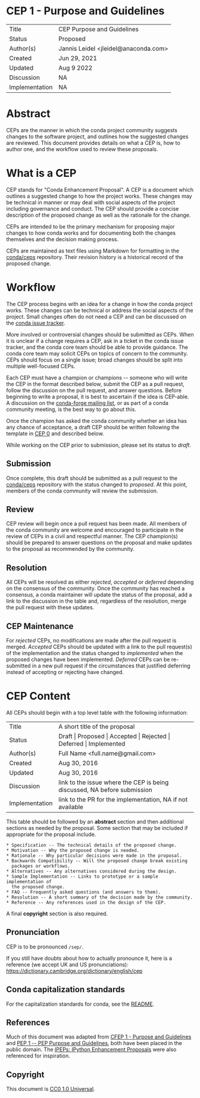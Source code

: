 # CEP 1 - Purpose and Guidelines

<table>
<tr><td> Title </td><td> CEP Purpose and Guidelines </td>
<tr><td> Status </td><td> Proposed </td></tr>
<tr><td> Author(s) </td><td> Jannis Leidel &lt;jleidel@anaconda.com&gt;</td></tr>
<tr><td> Created </td><td> Jun 29, 2021</td></tr>
<tr><td> Updated </td><td> Aug 9 2022</td></tr>
<tr><td> Discussion </td><td> NA </td></tr>
<tr><td> Implementation </td><td> NA </td></tr>
</table>

# Abstract

CEPs are the manner in which the conda project community suggests changes
to the software project, and outlines how the suggested changes are reviewed.
This document provides details on what a CEP is, how to author one,
and the workflow used to review these proposals.

# What is a CEP

CEP stands for "Conda Enhancement Proposal". A CEP is a document which
outlines a suggested change to how the project works. These changes may be
technical in manner or may deal with social aspects of the project including
governance and conduct. The CEP should provide a concise description of the
proposed change as well as the rationale for the change.

CEPs are intended to be the primary mechanism for proposing major changes to
how conda works and for documenting both the changes themselves and the
decision making process.

CEPs are maintained as text files using Markdown for formatting in the
[conda/ceps](https://github.com/conda/ceps) repository. Their revision
history is a historical record of the proposed change.

# Workflow

The CEP process begins with an idea for a change in how the conda project
works. These changes can be technical or address the social aspects of the
project. Small changes often do not need a CEP and can be discussed on the
[conda issue tracker](https://github.com/conda/conda/issues).

More involved or controversial changes should be submitted as CEPs.
When it is unclear if a change requires a CEP, ask in a ticket in the
conda issue tracker, and the conda core team should be able to provide
guidance. The conda core team may solicit CEPs on topics of
concern to the community. CEPs should focus on a single issue; broad changes
should be split into multiple well-focused CEPs.

Each CEP must have a champion or champions -- someone who will write the
CEP in the format described below, submit the CEP as a pull request,
follow the discussion on the pull request, and answer questions. Before
beginning to write a proposal, it is best to ascertain if the idea is CEP-able.
A discussion on the
[conda-forge mailing list](https://groups.google.com/forum/#!forum/conda-forge),
or as part of a conda community meeting, is the best way to go about this.

Once the champion has asked the conda community whether an idea
has any chance of acceptance, a draft CEP should be written following the
template in [CEP 0](cep-0000.md) and described below.

While working on the CEP prior to submission, please set its status to *draft*.

## Submission

Once complete, this draft should be submitted as a pull request to the
[conda/ceps](https://github.com/conda/ceps) repository with the status
changed to *proposed*. At this point, members of the conda community will
review the submission.

## Review

CEP review will begin once a pull request has been made. All members of the
conda community are welcome and encouraged to participate in the review
of CEPs in a civil and respectful manner. The CEP champion(s) should be
prepared to answer questions on the proposal and make updates to the
proposal as recommended by the community.

## Resolution

All CEPs will be resolved as either *rejected*, *accepted* or *deferred*
depending on the consensus of the community. Once the community has reached a
consensus, a conda maintainer will update the status of the proposal, add a
link to the discussion in the table and, regardless of the resolution, merge
the pull request with these updates.

## CEP Maintenance

For *rejected* CEPs, no modifications are made after the pull request is merged.
*Accepted* CEPs should be updated with a link to the pull request(s) of the
implementation and the status changed to *implemented* when the proposed
changes have been implemented. *Deferred* CEPs can be re-submitted in a new
pull request if the circumstances that justified deferring instead of
accepting or rejecting have changed.

# CEP Content

All CEPs should begin with a top level table with the following information:

<table>
<tr><td> Title </td><td> A short title of the proposal </td>
<tr><td> Status </td><td> Draft | Proposed | Accepted | Rejected | Deferred | Implemented </td></tr>
<tr><td> Author(s) </td><td> Full Name &lt;full.name@gmail.com&gt;</td></tr>
<tr><td> Created </td><td> Aug 30, 2016</td></tr>
<tr><td> Updated </td><td> Aug 30, 2016</td></tr>
<tr><td> Discussion </td><td> link to the issue where the CEP is being discussed, NA before submission </td></tr>
<tr><td> Implementation </td><td> link to the PR for the implementation, NA if not available </td></tr>
</table>

This table should be followed by an **abstract** section and then
additional sections as needed by the proposal. Some section that may be
included if appropriate for the proposal include.

    * Specification -- The technical details of the proposed change.
    * Motivation -- Why the proposed change is needed.
    * Rationale -- Why particular decisions were made in the proposal.
    * Backwards Compatibility -- Will the proposed change break existing
      packages or workflows.
    * Alternatives -- Any alternatives considered during the design.
    * Sample Implementation -- Links to prototype or a sample implementation of
      the proposed change.
    * FAQ -- Frequently asked questions (and answers to them).
    * Resolution -- A short summary of the decision made by the community.
    * Reference -- Any references used in the design of the CEP.

A final **copyright** section is also required.

## Pronunciation

CEP is to be pronounced `/sep/`.

If you still have doubts about how to actually pronounce it, here is a reference (we accept UK and US pronunciations): https://dictionary.cambridge.org/dictionary/english/cep

## Conda capitalization standards

For the capitalization standards for conda, see the [README](https://github.com/conda-incubator/ceps/blob/main/README.md).

## References

Much of this document was adapted from [CFEP 1 - Purpose and Guidelines](https://github.com/conda-forge/cfep/blob/master/cfep-01.md) and
[PEP 1 -- PEP Purpose and Guidelines](https://www.python.org/dev/peps/pep-0001/), both have been placed in the public domain.
The [IPEPs: IPython Enhancement Proposals](https://github.com/ipython/ipython/wiki/IPEPs:-IPython-Enhancement-Proposals) were also referenced for inspiration.

## Copyright

This document is [CC0 1.0 Universal](https://creativecommons.org/publicdomain/zero/1.0/).

